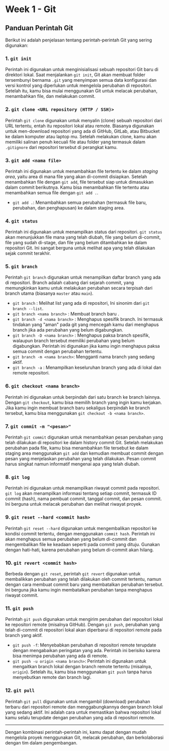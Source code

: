 
# Week 1 - Git

## Panduan Perintah Git

Berikut ini adalah penjelasan tentang perintah-perintah Git yang sering digunakan:

### 1. `git init`
Perintah ini digunakan untuk menginisialisasi sebuah repositori Git baru di direktori lokal. Saat menjalankan `git init`, Git akan membuat folder tersembunyi bernama `.git` yang menyimpan semua data konfigurasi dan versi kontrol yang diperlukan untuk mengelola perubahan di repositori. Setelah itu, kamu bisa mulai menggunakan Git untuk melacak perubahan, menambahkan file, dan melakukan commit.

### 2. `git clone <URL repository (HTTP / SSH)>`
Perintah `git clone` digunakan untuk menyalin (clone) sebuah repositori dari URL tertentu, entah itu repositori lokal atau remote. Biasanya digunakan untuk men-download repositori yang ada di GitHub, GitLab, atau Bitbucket ke dalam komputer atau laptop mu. Setelah melakukan clone, kamu akan memiliki salinan penuh kecuali file atau folder yang termasuk dalam `.gitignore` dari repositori tersebut di perangkat kamu.

### 3. `git add <nama file>`
Perintah ini digunakan untuk menambahkan file tertentu ke dalam *staging area*, yaitu area di mana file yang akan di-commit disiapkan. Setelah menambahkan file dengan `git add`, file tersebut siap untuk dimasukkan dalam commit berikutnya. Kamu bisa menambahkan file tertentu atau menambahkan semua file dengan `git add .`.

- `git add .`: Menambahkan semua perubahan (termasuk file baru, perubahan, dan penghapusan) ke dalam staging area.

### 4. `git status`
Perintah ini digunakan untuk menampilkan status dari repositori. `git status` akan menunjukkan file mana yang telah diubah, file yang belum di-commit, file yang sudah di-stage, dan file yang belum ditambahkan ke dalam repositori Git. Ini sangat berguna untuk melihat apa yang telah dilakukan sejak commit terakhir.

### 5. `git branch`
Perintah `git branch` digunakan untuk menampilkan daftar branch yang ada di repositori. Branch adalah cabang dari sejarah commit, yang memungkinkan kamu untuk melakukan perubahan secara terpisah dari branch utama (biasanya `master` atau `main`).

- `git branch` : Melihat list yang ada di repositori, Ini sinonim dari `git branch --list`.
- `git branch <nama branch>` : Membuat branch baru <nama branch>. 
- `git branch -d <nama branch>` : Menghapus spesifik branch. Ini termasuk tindakan yang "aman" pada git yang mencegah kamu dari menghapus branch jika ada perubahan yang belum digabungkan.
- `git branch -D <nama branch>` : Menghapus paksa branch spesifik, walaupun branch tersebut memiliki perubahan yang belum digabungkan. Perintah ini digunakan jika kamu ingin menghapus paksa semua commit dengan perubahan tertentu. 
- `git branch -m <nama branch>`: Mengganti nama branch yang sedang aktif.
- `git branch -a` : Menampilkan keseluruhan branch yang ada di lokal dan remote repositori.

### 6. `git checkout <nama branch>`
Perintah ini digunakan untuk berpindah dari satu branch ke branch lainnya. Dengan `git checkout`, kamu bisa memilih branch yang ingin kamu kerjakan. Jika kamu ingin membuat branch baru sekaligus berpindah ke branch tersebut, kamu bisa menggunakan `git checkout -b <nama branch>`.

### 7. `git commit -m "<pesan>"`
Perintah `git commit` digunakan untuk menambahkan pesan perubahan yang telah dilakukan di repositori ke dalam history commit Git. Setelah melakukan perubahan pada file, kamu bisa menambahkan file tersebut ke dalam staging area menggunakan `git add` dan kemudian membuat commit dengan pesan yang menjelaskan perubahan yang telah dilakukan. Pesan commit harus singkat namun informatif mengenai apa yang telah diubah.

### 8. `git log`
Perintah ini digunakan untuk menampilkan riwayat commit pada repositori. `git log` akan menampilkan informasi tentang setiap commit, termasuk ID commit (hash), nama pembuat commit, tanggal commit, dan pesan commit. Ini berguna untuk melacak perubahan dan melihat riwayat proyek.

### 9. `git reset --hard <commit hash>`
Perintah `git reset --hard` digunakan untuk mengembalikan repositori ke kondisi commit tertentu, dengan menggunakan `commit hash`. Perintah ini akan menghapus semua perubahan yang belum di-commit dan mengembalikan file ke keadaan seperti pada commit yang dituju. Gunakan dengan hati-hati, karena perubahan yang belum di-commit akan hilang.

### 10. `git revert <commit hash>`
Berbeda dengan `git reset`, perintah `git revert` digunakan untuk membalikkan perubahan yang telah dilakukan oleh commit tertentu, namun dengan cara membuat commit baru yang membatalkan perubahan tersebut. Ini berguna jika kamu ingin membatalkan perubahan tanpa menghapus riwayat commit.

### 11. `git push`
Perintah `git push` digunakan untuk mengirim perubahan dari repositori lokal ke repositori remote (misalnya GitHub). Dengan `git push`, perubahan yang telah di-commit di repositori lokal akan diperbarui di repositori remote pada branch yang aktif.

- `git push -f`: Menyebabkan perubahan di repositori remote terupdate dengan mengabaikan peringatan yang ada. Perintah ini berisiko karena bisa menimpa perubahan yang ada di remote.
- `git push -u origin <nama branch>`: Perintah ini digunakan untuk mengaitkan branch lokal dengan branch remote tertentu (misalnya, `origin`). Setelah itu, kamu bisa menggunakan `git push` tanpa harus menyebutkan remote dan branch lagi.

### 12. `git pull`
Perintah `git pull` digunakan untuk mengambil (download) perubahan terbaru dari repositori remote dan menggabungkannya dengan branch lokal yang sedang aktif. Ini adalah cara untuk memastikan bahwa repositori lokal kamu selalu terupdate dengan perubahan yang ada di repositori remote.

---

Dengan kombinasi perintah-perintah ini, kamu dapat dengan mudah mengelola proyek menggunakan Git, melacak perubahan, dan berkolaborasi dengan tim dalam pengembangan.
